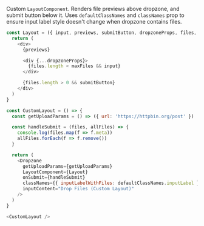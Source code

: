 Custom `LayoutComponent`. Renders file previews above dropzone, and submit button below it. Uses `defaultClassNames` and `classNames` prop to ensure input label style doesn't change when dropzone contains files.

~~~js
const Layout = ({ input, previews, submitButton, dropzoneProps, files, extra: { maxFiles } }) => {
  return (
    <div>
      {previews}

      <div {...dropzoneProps}>
        {files.length < maxFiles && input}
      </div>

      {files.length > 0 && submitButton}
    </div>
  )
}

const CustomLayout = () => {
  const getUploadParams = () => ({ url: 'https://httpbin.org/post' })

  const handleSubmit = (files, allFiles) => {
    console.log(files.map(f => f.meta))
    allFiles.forEach(f => f.remove())
  }

  return (
    <Dropzone
      getUploadParams={getUploadParams}
      LayoutComponent={Layout}
      onSubmit={handleSubmit}
      classNames={{ inputLabelWithFiles: defaultClassNames.inputLabel }}
      inputContent="Drop Files (Custom Layout)"
    />
  )
}

<CustomLayout />
~~~
